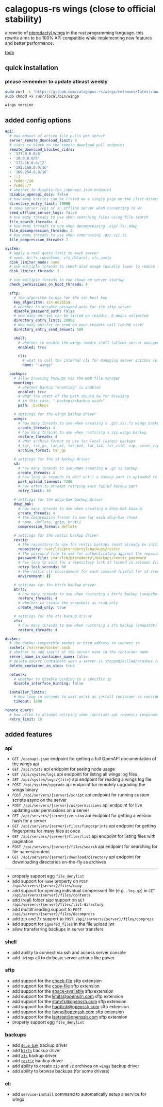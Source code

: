 # calagopus-rs wings (close to official stability)

a rewrite of [pterodactyl wings](https://github.com/pterodactyl/wings) in the rust programming language. this rewrite aims to be 100% API compatible while implementing new features and better performance.

[todo](https://notes.rjns.dev/workspace/cb7ccae8-0508-4f90-9161-d1e69b0ca8f0/uAVAL7iHSQpDk1SiSUPL1)

## quick installation

### please remember to update atleast weekly

```bash
sudo curl -L "https://github.com/calagopus-rs/wings/releases/latest/download/wings-rs-$(uname -m)-linux" -o /usr/local/bin/wings
sudo chmod +x /usr/local/bin/wings

wings version
```

## added config options

```yml
api:
  # max amount of active file pulls per server
  server_remote_download_limit: 3
  # cidrs to block on the remote download pull endpoint
  remote_download_blocked_cidrs:
  - '127.0.0.0/8'
  - '10.0.0.0/8'
  - '172.16.0.0/12'
  - '192.168.0.0/16'
  - '169.254.0.0/16'
  - ::1
  - fe80::/10
  - fc00::/7
  # whether to disable the /openapi.json endpoint
  disable_openapi_docs: false
  # how many entries can be listed on a single page on the /list-directory API call, 0 means unlimited
  directory_entry_limit: 10000
  # send server logs of an offline server when connecting to ws
  send_offline_server_logs: false
  # how many threads to use when searching files using file search
  file_search_threads: 4
  # how many threads to use when decompressing .zip/.7z/.ddup
  file_decompression_threads: 2
  # how many threads to use when compressing .gz/.xz/.7z
  file_compression_threads: 2

system:
  # apply a real quota limit to each server
  # none, btrfs_subvolume, zfs_dataset, xfs_quota
  disk_limiter_mode: none
  # use multiple threads to check disk usage (usually lower to reduce load)
  disk_limiter_threads: 2

  # use multiple threads to run chown on server startup
  check_permissions_on_boot_threads: 4

  sftp:
    # the algorithm to use for the ssh host key
    key_algorithm: ssh-ed25519
    # whether to disable password auth for the sftp server
    disable_password_auth: false
    # how many entries can be listed on readdir, 0 means unlimited
    directory_entry_limit: 20000
    # how many entries to send on each readdir call (chunk size)
    directory_entry_send_amount: 500

    shell:
      # whether to enable the wings remote shell (allows server management over ssh)
      enabled: true

      cli:
        # what to call the internal cli for managing server actions (e.g. ".wings help")
        name: ".wings"

  backups:
    # allow browsing backups via the web file manager
    mounting:
      # whether backup "mounting" is enabled
      enabled: true
      # what the start of the path should be for browsing
      # in this case, ".backups/<backup uuid>"
      path: .backups

    # settings for the wings backup driver
    wings:
      # how many threads to use when creating a .gz/.xz/.7z wings backup
      create_threads: 4
      # how many threads to use when restoring a zip wings backup
      restore_threads: 4
      # what archive format to use for local (wings) backups
      # tar, tar_gz, tar_xz, tar_bz2, tar_lz4, tar_zstd, zip, seven_zip
      archive_format: tar_gz

    # settings for the s3 backup driver
    s3:
      # how many threads to use when creating a .gz s3 backup
      create_threads: 4
      # how long in seconds to wait until a backup part is uploaded to s3
      part_upload_timeout: 7200
      # how often to attempt retrying each failed backup part
      retry_limit: 10

    # settings for the ddup-bak backup driver
    ddup_bak:
      # how many threads to use when creating a ddup-bak backup
      create_threads: 4
      # the compression format to use for each ddup-bak chunk
      # none, deflate, gzip, brotli
      compression_format: deflate

    # settings for the restic backup driver
    restic:
      # the repository to use for restic backups (must already be initialized, can be overriden by panel)
      repository: /var/lib/pterodactyl/backups/restic
      # the password file to use for authenticating against the repository (can be overriden by panel)
      password-file: /var/lib/pterodactyl/backups/restic_password
      # how long to wait for a repository lock if locked in seconds (can be overriden by panel)
      retry_lock_seconds: 60
      # the restic cli environment for each command (useful for s3 credentials, etc, can be overriden by panel)
      environment: {}

    # settings for the btrfs backup driver
    btrfs:
      # how many threads to use when restoring a btrfs backup (snapshot)
      restore_threads: 4
      # whether to create the snapshots as read-only
      create_read_only: true

    # settings for the zfs backup driver
    zfs:
      # how many threads to use when restoring a zfs backup (snapshot)
      restore_threads: 4

docker:
  # the docker-compatible socket or http address to connect to
  socket: /var/run/docker.sock
  # whether to add (part) of the server name in the container name
  server_name_in_container_name: false
  # delete docker containers when a server is stopped/killed/crashes (a lot better for your cpu)
  delete_container_on_stop: true

  network:
    # whether to disable binding to a specific ip
    disable_interface_binding: false

  installer_limits:
    # how long in seconds to wait until an install container is considered failed, 0 means no limit
    timeout: 1800

remote_query:
  # how often to attempt retrying some important api requests (exponential backoff)
  retry_limit: 10
```

## added features

### api

- `GET /openapi.json` endpoint for getting a full OpenAPI documentation of the wings api
- `GET /api/stats` api endpoint for seeing node usage
- `GET /api/system/logs` api endpoint for listing all wings log files
- `GET /api/system/logs/{file}` api endpoint for reading a wings log file
- `POST /api/system/upgrade` api endpoint for remotely upgrading the wings binary
- `POST /api/servers/{server}/script` api endpoint for running custom scripts async on the server
- `POST /api/servers/{server}/ws/permissions` api endpoint for live updating user permissions on a server
- `GET /api/servers/{server}/version` api endpoint for getting a version hash for a server
- `GET /api/servers/{server}/files/fingerprints` api endpoint for getting fingerprints for many files at once
- `GET /api/servers/{server}/files/list` api endpoint for listing files with pagination
- `POST /api/servers/{server}/files/search` api endpoint for searching for file names/content
- `GET /api/servers/{server}/download/directory` api endpoint for downloading directories on-the-fly as archives

---

- properly support egg `file_denylist`
- add support for `name` property on `POST /api/servers/{server}/files/copy`
- add support for opening individual compressed file (e.g. `.log.gz`) in `GET /api/servers/{server}/files/contents`
- add (real) folder size support on `GET /api/servers/{server}/files/list-directory`
- add multithreading support to `POST /api/servers/{server}/files/decompress`
- add zip and 7z support to `POST /api/servers/{server}/files/compress`
- add support for `ignored_files` in the file upload jwt
- allow transferring backups in server transfers

### shell

- add ability to connect via ssh and access server console
- add `.wings` cli to do basic server actions like power

### sftp

- add support for the [check-file](https://datatracker.ietf.org/doc/html/draft-ietf-secsh-filexfer-extensions-00#section-3) sftp extension
- add support for the [copy-file](https://datatracker.ietf.org/doc/html/draft-ietf-secsh-filexfer-extensions-00#section-6) sftp extension
- add support for the [space-available](https://datatracker.ietf.org/doc/html/draft-ietf-secsh-filexfer-extensions-00#section-4) sftp extension
- add support for the [limits@openssh.com](https://github.com/openssh/openssh-portable/blob/master/PROTOCOL#L597) sftp extension
- add support for the [statvfs@openssh.com](https://github.com/openssh/openssh-portable/blob/master/PROTOCOL#L510) sftp extension
- add support for the [hardlink@openssh.com](https://github.com/openssh/openssh-portable/blob/master/PROTOCOL#L478) sftp extension
- add support for the [fsync@openssh.com](https://github.com/openssh/openssh-portable/blob/master/PROTOCOL#L494) sftp extension
- add support for the [lsetstat@openssh.com](https://github.com/openssh/openssh-portable/blob/master/PROTOCOL#L508) sftp extension
- properly support egg `file_denylist`

### backups

- add [`ddup-bak`](https://github.com/0x7d8/ddup-bak) backup driver
- add [`btrfs`](https://github.com/kdave/btrfs-progs) backup driver
- add [`zfs`](https://github.com/openzfs/zfs) backup driver
- add [`restic`](https://github.com/restic/restic) backup driver
- add ability to create `zip` and `7z` archives on `wings` backup driver
- add ability to browse backups (for some drivers)

### cli

- add `service-install` command to automatically setup a service for wings
